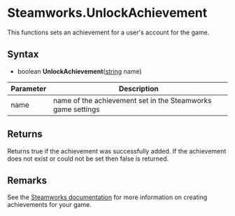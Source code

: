 # Steamworks.UnlockAchievement

This functions sets an achievement for a user's account for the game.

## Syntax

- boolean **UnlockAchievement**([string]() name)

| Parameter | Description |
|---|---|
| name | name of the achievement set in the Steamworks game settings |

## Returns

Returns true if the achievement was successfully added. If the achievement does not exist or could not be set then false is returned.

## Remarks

See the [Steamworks documentation](https://partner.steamgames.com/doc/features/achievements/ach_guide) for more information on creating achievements for your game.
